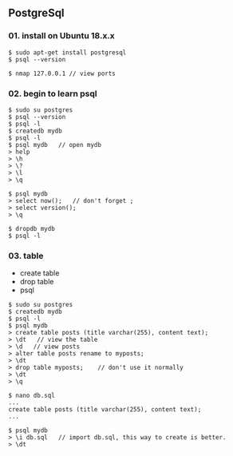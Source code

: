 ## PostgreSql

### 01. install on Ubuntu 18.x.x
```
$ sudo apt-get install postgresql
$ psql --version

$ nmap 127.0.0.1 // view ports
```
### 02. begin to learn psql
```
$ sudo su postgres
$ psql --version
$ psql -l
$ createdb mydb
$ psql -l
$ psql mydb   // open mydb
> help
> \h
> \?
> \l
> \q

$ psql mydb
> select now();   // don't forget ;
> select version();
> \q

$ dropdb mydb
$ psql -l
```
### 03. table

- create table
- drop table
- psql
```
$ sudo su postgres
$ createdb mydb
$ psql -l
$ psql mydb
> create table posts (title varchar(255), content text);
> \dt   // view the table
> \d   // view posts
> alter table posts rename to myposts;
> \dt
> drop table myposts;    // don't use it normally
> \dt
> \q

$ nano db.sql
...
create table posts (title varchar(255), content text);
...

$ psql mydb
> \i db.sql   // import db.sql, this way to create is better.
> \dt

```

